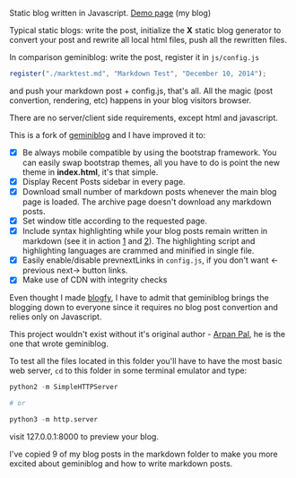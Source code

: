 Static blog written in Javascript. [Demo page](https://wifiextender.github.io) (my blog)

Typical static blogs: write the post, initialize the **X** static blog generator to convert your post and rewrite all local html files, push all the rewritten files.

In comparison geminiblog: write the post, register it in `js/config.js`

```javascript
register("./marktest.md", "Markdown Test", "December 10, 2014");
```

and push your markdown post + config.js, that's all. All the magic (post convertion, rendering, etc) happens in your blog visitors browser.

There are no server/client side requirements, except html and javascript.

This is a fork of [geminiblog](https://github.com/arpanpal010/geminiblog) and I have improved it to:

- [x] Be always mobile compatible by using the bootstrap framework. You can easily swap bootstrap themes, all you have to do is point the new theme in **index.html**, it's that simple.
- [x] Display Recent Posts sidebar in every page.
- [x] Download small number of markdown posts whenever the main blog page is loaded. The archive page doesn't download any markdown posts.
- [x] Set window title according to the requested page.
- [x] Include syntax highlighting while your blog posts remain written in markdown (see it in action [1](https://wifiextender.github.io/#!post=switching-from-archlinux-to-freebsd-then-gentoo) and [2](https://wifiextender.github.io/#!post=install-owncloud-with-ssl-and-nginx-in-centos--version-3-)). The highlighting script and highlighting languages are crammed and minified in single file.
- [x] Easily enable/disable prevnextLinks in `config.js`, if you don't want <-previous next-> button links.
- [x] Make use of CDN with integrity checks

Even thought I made [blogfy](https://github.com/wifiextender/blogfy), I have to admit that geminiblog brings the blogging down to everyone since it requires no blog post convertion and relies only on Javascript.

This project wouldn't exist without it's original author - [Arpan Pal](https://github.com/arpanpal010), he is the one that wrote geminiblog.

To test all the files located in this folder you'll have to have the most basic web server, `cd` to this folder in some terminal emulator and type:

```python
python2 -m SimpleHTTPServer

# or

python3 -m http.server
```

visit 127.0.0.1:8000 to preview your blog.

I've copied 9 of my blog posts in the markdown folder to make you more excited about geminiblog and how to write markdown posts.
